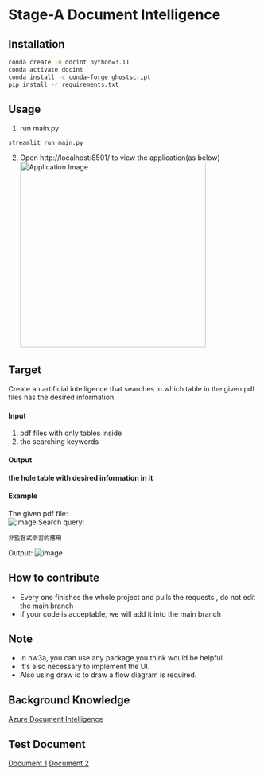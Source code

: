 # Stage-A Document Intelligence

## Installation

```bash
conda create -n docint python=3.11
conda activate docint
conda install -c conda-forge ghostscript
pip install -r requirements.txt
```

## Usage

1. run main.py

```
streamlit run main.py
```

2. Open http://localhost:8501/ to view the application(as below)
   <img width="373" alt="Application Image" src="https://github.com/Abclab123/HW3a/assets/58909342/37a16753-9a3b-459f-ad7a-518a895eb2f2">

## Target

Create an artificial intelligence that searches in which table in the given pdf files has the desired information.

#### Input

1. pdf files with only tables inside
2. the searching keywords

#### Output

**the hole table with desired information in it**

#### Example

The given pdf file:  
![image](https://github.com/Stage-A/Document-Intelligence/blob/main/images/example1.png)
Search query:

```commandline
非監督式學習的應用
```

Output:
![image](https://github.com/Stage-A/Document-Intelligence/blob/main/images/example2.png)

## How to contribute

- Every one finishes the whole project and pulls the requests , do not edit the main branch
- if your code is acceptable, we will add it into the main branch

## Note

* In hw3a, you can use any package you think would be helpful.
* It's also necessary to implement the UI.
* Also using draw io to draw a flow diagram is required.

## Background Knowledge

[Azure Document Intelligence](https://azure.microsoft.com/en-us/products/ai-services/ai-document-intelligence)

## Test Document

[Document 1](https://docs.google.com/document/d/1Di5oVYhUF6p-zj2y0DEBBeTvhC91KhX8/edit?usp=sharing&ouid=107784913306655694785&rtpof=true&sd=true)
[Document 2](https://docs.google.com/document/d/1HiZrgIyvwY8Fi4eLS0QGUkkycngtD6XJ/edit?usp=sharing&ouid=107784913306655694785&rtpof=true&sd=true)

